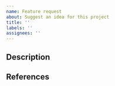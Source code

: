 ```yaml
---
name: Feature request
about: Suggest an idea for this project
title: ''
labels: ''
assignees: ''
---
```


## Description

## References